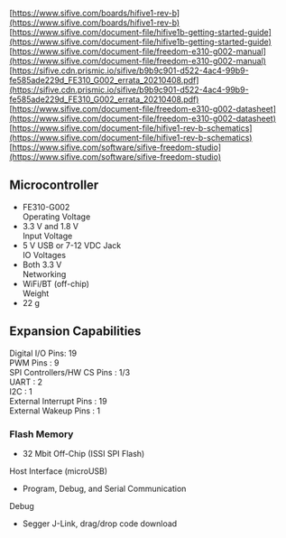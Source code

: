 [https://www.sifive.com/boards/hifive1-rev-b](https://www.sifive.com/boards/hifive1-rev-b)  
[https://www.sifive.com/document-file/hifive1b-getting-started-guide](https://www.sifive.com/document-file/hifive1b-getting-started-guide)  
[https://www.sifive.com/document-file/freedom-e310-g002-manual](https://www.sifive.com/document-file/freedom-e310-g002-manual)  
[https://sifive.cdn.prismic.io/sifive/b9b9c901-d522-4ac4-99b9-fe585ade229d_FE310_G002_errata_20210408.pdf](https://sifive.cdn.prismic.io/sifive/b9b9c901-d522-4ac4-99b9-fe585ade229d_FE310_G002_errata_20210408.pdf)  
[https://www.sifive.com/document-file/freedom-e310-g002-datasheet](https://www.sifive.com/document-file/freedom-e310-g002-datasheet)  
[https://www.sifive.com/document-file/hifive1-rev-b-schematics](https://www.sifive.com/document-file/hifive1-rev-b-schematics)  
[https://www.sifive.com/software/sifive-freedom-studio](https://www.sifive.com/software/sifive-freedom-studio)  

## Microcontroller  
* FE310-G002  
Operating Voltage  
* 3.3 V and 1.8 V  
Input Voltage  
* 5 V USB or 7-12 VDC Jack  
IO Voltages  
* Both 3.3 V  
Networking  
* WiFi/BT (off-chip)  
Weight  
* 22 g  
## Expansion Capabilities  
Digital I/O Pins: 19    
PWM Pins : 9   
SPI Controllers/HW CS Pins : 1/3  
UART : 2  
I2C : 1  
External Interrupt Pins : 19  
External Wakeup Pins : 1  
### Flash Memory  
* 32 Mbit Off-Chip (ISSI SPI Flash)

Host Interface (microUSB)  
* Program, Debug, and Serial Communication

Debug  
* Segger J-Link, drag/drop code download  
